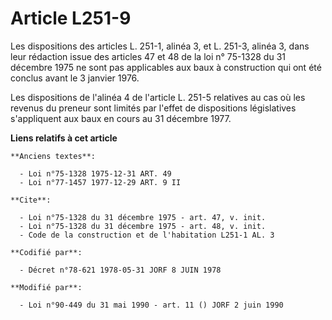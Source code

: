 # Article L251-9

Les dispositions des articles L. 251-1, alinéa 3, et L. 251-3, alinéa 3, dans leur rédaction issue des articles 47 et 48 de
la loi n° 75-1328 du 31 décembre 1975 ne sont pas applicables aux baux à construction qui ont été conclus avant le 3 janvier
1976.

Les dispositions de l'alinéa 4 de l'article L. 251-5 relatives au cas où les revenus du preneur sont limités par l'effet de
dispositions législatives s'appliquent aux baux en cours au 31 décembre 1977.

**Liens relatifs à cet article**

	**Anciens textes**:

	  - Loi n°75-1328 1975-12-31 ART. 49
	  - Loi n°77-1457 1977-12-29 ART. 9 II

	**Cite**:

	  - Loi n°75-1328 du 31 décembre 1975 - art. 47, v. init.
	  - Loi n°75-1328 du 31 décembre 1975 - art. 48, v. init.
	  - Code de la construction et de l'habitation L251-1 AL. 3

	**Codifié par**:

	  - Décret n°78-621 1978-05-31 JORF 8 JUIN 1978

	**Modifié par**:

	  - Loi n°90-449 du 31 mai 1990 - art. 11 () JORF 2 juin 1990
